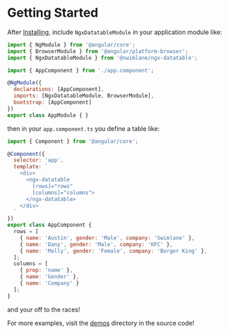 # Getting Started

After [Installing](installing.md), include `NgxDatatableModule` 
in your application module like:

```javascript
import { NgModule } from '@angular/core';
import { BrowserModule } from '@angular/platform-browser';
import { NgxDatatableModule } from '@swimlane/ngx-datatable';

import { AppComponent } from './app.component';

@NgModule({
  declarations: [AppComponent],
  imports: [NgxDatatableModule, BrowserModule],
  bootstrap: [AppComponent]
})
export class AppModule { }
```

then in your `app.component.ts` you define a table like:

```javascript
import { Component } from '@angular/core';

@Component({
  selector: 'app',
  template: `
    <div>
      <ngx-datatable
        [rows]="rows"
        [columns]="columns">
      </ngx-datatable>
    </div>
  `
})
export class AppComponent {
  rows = [
    { name: 'Austin', gender: 'Male', company: 'Swimlane' },
    { name: 'Dany', gender: 'Male', company: 'KFC' },
    { name: 'Molly', gender: 'Female', company: 'Burger King' },
  ];
  columns = [
    { prop: 'name' },
    { name: 'Gender' },
    { name: 'Company' }
  ];
}
```

and your off to the races! 

For more examples, visit the 
[demos](https://github.com/swimlane/angular2-data-table/tree/master/demo) directory
in the source code!
